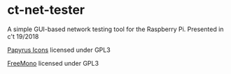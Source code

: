 # ct-net-tester
A simple GUI-based network testing tool for the Raspberry Pi. Presented in c't 19/2018

[Papyrus Icons](https://github.com/PapirusDevelopmentTeam/papirus-icon-theme) licensed under GPL3 

[FreeMono](https://www.gnu.org/software/freefont/) licensed under GPL3

